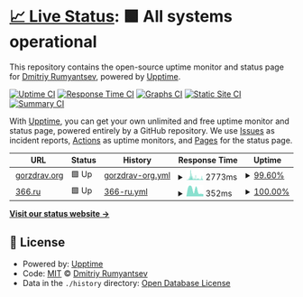 # [📈 Live Status](https://gorzdrav.org): <!--live status--> **🟩 All systems operational**

This repository contains the open-source uptime monitor and status page for [Dmitriy Rumyantsev](https://gorzdrav.org), powered by [Upptime](https://github.com/upptime/upptime).

[![Uptime CI](https://github.com/dr2moscow/upptime/workflows/Uptime%20CI/badge.svg)](https://github.com/dr2moscow/upptime/actions?query=workflow%3A%22Uptime+CI%22)
[![Response Time CI](https://github.com/dr2moscow/upptime/workflows/Response%20Time%20CI/badge.svg)](https://github.com/dr2moscow/upptime/actions?query=workflow%3A%22Response+Time+CI%22)
[![Graphs CI](https://github.com/dr2moscow/upptime/workflows/Graphs%20CI/badge.svg)](https://github.com/dr2moscow/upptime/actions?query=workflow%3A%22Graphs+CI%22)
[![Static Site CI](https://github.com/dr2moscow/upptime/workflows/Static%20Site%20CI/badge.svg)](https://github.com/dr2moscow/upptime/actions?query=workflow%3A%22Static+Site+CI%22)
[![Summary CI](https://github.com/dr2moscow/upptime/workflows/Summary%20CI/badge.svg)](https://github.com/dr2moscow/upptime/actions?query=workflow%3A%22Summary+CI%22)

With [Upptime](https://upptime.js.org), you can get your own unlimited and free uptime monitor and status page, powered entirely by a GitHub repository. We use [Issues](https://github.com/dr2moscow/upptime/issues) as incident reports, [Actions](https://github.com/dr2moscow/upptime/actions) as uptime monitors, and [Pages](https://gorzdrav.org) for the status page.

<!--start: status pages-->
<!-- This summary is generated by Upptime (https://github.com/upptime/upptime) -->
<!-- Do not edit this manually, your changes will be overwritten -->
<!-- prettier-ignore -->
| URL | Status | History | Response Time | Uptime |
| --- | ------ | ------- | ------------- | ------ |
| <img alt="" src="https://www.gorzdrav.org/favicon.ico" height="13"> [gorzdrav.org](https://gorzdrav.org) | 🟩 Up | [gorzdrav-org.yml](https://github.com/dr2moscow/upptime/commits/HEAD/history/gorzdrav-org.yml) | <details><summary><img alt="Response time graph" src="./graphs/gorzdrav-org/response-time-week.png" height="20"> 2773ms</summary><br><a href="https://gorzdrav.org/history/gorzdrav-org"><img alt="Response time 1594" src="https://img.shields.io/endpoint?url=https%3A%2F%2Fraw.githubusercontent.com%2Fdr2moscow%2Fupptime%2FHEAD%2Fapi%2Fgorzdrav-org%2Fresponse-time.json"></a><br><a href="https://gorzdrav.org/history/gorzdrav-org"><img alt="24-hour response time 871" src="https://img.shields.io/endpoint?url=https%3A%2F%2Fraw.githubusercontent.com%2Fdr2moscow%2Fupptime%2FHEAD%2Fapi%2Fgorzdrav-org%2Fresponse-time-day.json"></a><br><a href="https://gorzdrav.org/history/gorzdrav-org"><img alt="7-day response time 2773" src="https://img.shields.io/endpoint?url=https%3A%2F%2Fraw.githubusercontent.com%2Fdr2moscow%2Fupptime%2FHEAD%2Fapi%2Fgorzdrav-org%2Fresponse-time-week.json"></a><br><a href="https://gorzdrav.org/history/gorzdrav-org"><img alt="30-day response time 1960" src="https://img.shields.io/endpoint?url=https%3A%2F%2Fraw.githubusercontent.com%2Fdr2moscow%2Fupptime%2FHEAD%2Fapi%2Fgorzdrav-org%2Fresponse-time-month.json"></a><br><a href="https://gorzdrav.org/history/gorzdrav-org"><img alt="1-year response time 1595" src="https://img.shields.io/endpoint?url=https%3A%2F%2Fraw.githubusercontent.com%2Fdr2moscow%2Fupptime%2FHEAD%2Fapi%2Fgorzdrav-org%2Fresponse-time-year.json"></a></details> | <details><summary><a href="https://gorzdrav.org/history/gorzdrav-org">99.60%</a></summary><a href="https://gorzdrav.org/history/gorzdrav-org"><img alt="All-time uptime 99.68%" src="https://img.shields.io/endpoint?url=https%3A%2F%2Fraw.githubusercontent.com%2Fdr2moscow%2Fupptime%2FHEAD%2Fapi%2Fgorzdrav-org%2Fuptime.json"></a><br><a href="https://gorzdrav.org/history/gorzdrav-org"><img alt="24-hour uptime 100.00%" src="https://img.shields.io/endpoint?url=https%3A%2F%2Fraw.githubusercontent.com%2Fdr2moscow%2Fupptime%2FHEAD%2Fapi%2Fgorzdrav-org%2Fuptime-day.json"></a><br><a href="https://gorzdrav.org/history/gorzdrav-org"><img alt="7-day uptime 99.60%" src="https://img.shields.io/endpoint?url=https%3A%2F%2Fraw.githubusercontent.com%2Fdr2moscow%2Fupptime%2FHEAD%2Fapi%2Fgorzdrav-org%2Fuptime-week.json"></a><br><a href="https://gorzdrav.org/history/gorzdrav-org"><img alt="30-day uptime 99.87%" src="https://img.shields.io/endpoint?url=https%3A%2F%2Fraw.githubusercontent.com%2Fdr2moscow%2Fupptime%2FHEAD%2Fapi%2Fgorzdrav-org%2Fuptime-month.json"></a><br><a href="https://gorzdrav.org/history/gorzdrav-org"><img alt="1-year uptime 99.43%" src="https://img.shields.io/endpoint?url=https%3A%2F%2Fraw.githubusercontent.com%2Fdr2moscow%2Fupptime%2FHEAD%2Fapi%2Fgorzdrav-org%2Fuptime-year.json"></a></details>
| <img alt="" src="https://366.ru/favicon.ico" height="13"> [366.ru](https://366.ru) | 🟩 Up | [366-ru.yml](https://github.com/dr2moscow/upptime/commits/HEAD/history/366-ru.yml) | <details><summary><img alt="Response time graph" src="./graphs/366-ru/response-time-week.png" height="20"> 352ms</summary><br><a href="https://gorzdrav.org/history/366-ru"><img alt="Response time 1110" src="https://img.shields.io/endpoint?url=https%3A%2F%2Fraw.githubusercontent.com%2Fdr2moscow%2Fupptime%2FHEAD%2Fapi%2F366-ru%2Fresponse-time.json"></a><br><a href="https://gorzdrav.org/history/366-ru"><img alt="24-hour response time 129" src="https://img.shields.io/endpoint?url=https%3A%2F%2Fraw.githubusercontent.com%2Fdr2moscow%2Fupptime%2FHEAD%2Fapi%2F366-ru%2Fresponse-time-day.json"></a><br><a href="https://gorzdrav.org/history/366-ru"><img alt="7-day response time 352" src="https://img.shields.io/endpoint?url=https%3A%2F%2Fraw.githubusercontent.com%2Fdr2moscow%2Fupptime%2FHEAD%2Fapi%2F366-ru%2Fresponse-time-week.json"></a><br><a href="https://gorzdrav.org/history/366-ru"><img alt="30-day response time 865" src="https://img.shields.io/endpoint?url=https%3A%2F%2Fraw.githubusercontent.com%2Fdr2moscow%2Fupptime%2FHEAD%2Fapi%2F366-ru%2Fresponse-time-month.json"></a><br><a href="https://gorzdrav.org/history/366-ru"><img alt="1-year response time 1064" src="https://img.shields.io/endpoint?url=https%3A%2F%2Fraw.githubusercontent.com%2Fdr2moscow%2Fupptime%2FHEAD%2Fapi%2F366-ru%2Fresponse-time-year.json"></a></details> | <details><summary><a href="https://gorzdrav.org/history/366-ru">100.00%</a></summary><a href="https://gorzdrav.org/history/366-ru"><img alt="All-time uptime 99.65%" src="https://img.shields.io/endpoint?url=https%3A%2F%2Fraw.githubusercontent.com%2Fdr2moscow%2Fupptime%2FHEAD%2Fapi%2F366-ru%2Fuptime.json"></a><br><a href="https://gorzdrav.org/history/366-ru"><img alt="24-hour uptime 100.00%" src="https://img.shields.io/endpoint?url=https%3A%2F%2Fraw.githubusercontent.com%2Fdr2moscow%2Fupptime%2FHEAD%2Fapi%2F366-ru%2Fuptime-day.json"></a><br><a href="https://gorzdrav.org/history/366-ru"><img alt="7-day uptime 100.00%" src="https://img.shields.io/endpoint?url=https%3A%2F%2Fraw.githubusercontent.com%2Fdr2moscow%2Fupptime%2FHEAD%2Fapi%2F366-ru%2Fuptime-week.json"></a><br><a href="https://gorzdrav.org/history/366-ru"><img alt="30-day uptime 100.00%" src="https://img.shields.io/endpoint?url=https%3A%2F%2Fraw.githubusercontent.com%2Fdr2moscow%2Fupptime%2FHEAD%2Fapi%2F366-ru%2Fuptime-month.json"></a><br><a href="https://gorzdrav.org/history/366-ru"><img alt="1-year uptime 99.39%" src="https://img.shields.io/endpoint?url=https%3A%2F%2Fraw.githubusercontent.com%2Fdr2moscow%2Fupptime%2FHEAD%2Fapi%2F366-ru%2Fuptime-year.json"></a></details>

<!--end: status pages-->

[**Visit our status website →**](https://gorzdrav.org)

## 📄 License

- Powered by: [Upptime](https://github.com/upptime/upptime)
- Code: [MIT](./LICENSE) © [Dmitriy Rumyantsev](https://gorzdrav.org)
- Data in the `./history` directory: [Open Database License](https://opendatacommons.org/licenses/odbl/1-0/)
